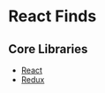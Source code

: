# React Finds

## Core Libraries
- [React](https://github.com/facebook/react)
- [Redux](https://github.com/reduxjs/redux)
